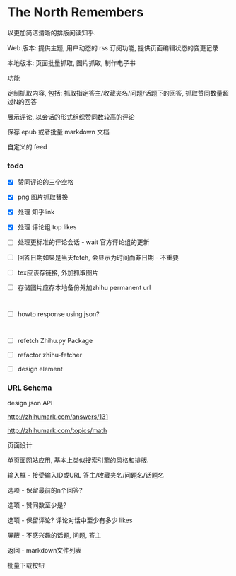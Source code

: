 # The North Remembers


以更加简洁清晰的排版阅读知乎.

Web 版本: 提供主题, 用户动态的 rss 订阅功能, 提供页面编辑状态的变更记录

本地版本: 页面批量抓取, 图片抓取, 制作电子书



功能

定制抓取内容, 包括: 抓取指定答主/收藏夹名/问题/话题下的回答, 抓取赞同数量超过N的回答

展示评论, 以会话的形式组织赞同数较高的评论

保存 epub 或者批量 markdown 文档

自定义的 feed







### todo

- [x] 赞同评论的三个空格

- [x] png 图片抓取替换

- [x] 处理 知乎link

- [x] 处理 评论组 top likes

- [ ] 处理更标准的评论会话 - wait 官方评论组的更新

- [ ] 回答日期如果是当天fetch, 会显示为时间而非日期 - 不重要

- [ ] tex应该存链接, 外加抓取图片

- [ ] 存储图片应存本地备份外加zhihu permanent url



      ​

- [ ] howto response using json?

      ​

- [ ] refetch Zhihu.py Package

- [ ] refactor zhihu-fetcher

- [ ] design element




### URL Schema

 design json API

http://zhihumark.com/answers/131

http://zhihumark.com/topics/math




页面设计

单页面网站应用, 基本上类似搜索引擎的风格和排版.

输入框 - 接受输入ID或URL 答主/收藏夹名/问题名/话题名

选项 - 保留最前的n个回答?

选项 - 赞同数至少是?

选项 - 保留评论? 评论对话中至少有多少 likes

屏蔽 - 不感兴趣的话题, 问题, 答主

返回 - markdown文件列表

批量下载按钮